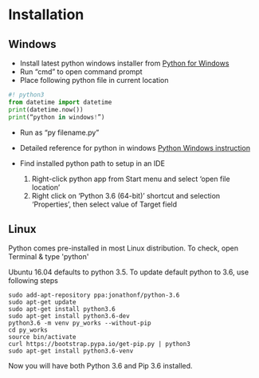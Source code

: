 # Installation

## Windows
* Install latest python windows installer from 
[Python for Windows](https://www.python.org/downloads/)
* Run “cmd” to open command prompt
* Place following python file in current location
```python
#! python3
from datetime import datetime
print(datetime.now())
print(“python in windows!”)
```
* Run as “py filename.py”
* Detailed reference for python in windows
[Python Windows instruction](https://docs.python.org/3/using/windows.html)
* Find installed python path to setup in an IDE

    1. Right-click python app from Start menu and select ‘open file location’
    2. Right click on ‘Python 3.6 (64-bit)’ shortcut and selection ‘Properties’, then select value of Target field
    

## Linux
Python comes pre-installed in most Linux distribution. 
To check, open Terminal & type 'python'

Ubuntu 16.04 defaults to python 3.5. To update default python to 3.6, use following steps

```
sudo add-apt-repository ppa:jonathonf/python-3.6
sudo apt-get update
sudo apt-get install python3.6
sudo apt-get install python3.6-dev
python3.6 -m venv py_works --without-pip
cd py_works
source bin/activate
curl https://bootstrap.pypa.io/get-pip.py | python3
sudo apt-get install python3.6-venv
```
Now you will have both Python 3.6 and Pip 3.6 installed.



